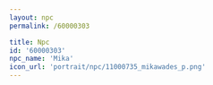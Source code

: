 ```yaml
---
layout: npc
permalink: /60000303

title: Npc
id: '60000303'
npc_name: 'Mika'
icon_url: 'portrait/npc/11000735_mikawades_p.png'
---
```

